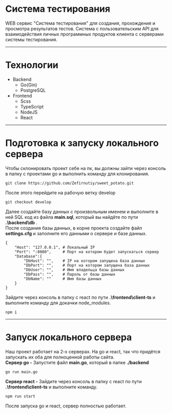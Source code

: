 # Система тестирования 
WEB сервис "Система тестирования" для создания, прохождения и просмотра результатов тестов. Система с пользовательским API
для взаимодействия личных программных продуктов клиента с серверами системы тестирования. 
____
# Технологии
- Backend
  - Go(Gin)
  - PostgreSQL
- Frontend
  - Scss
  - TypeScript
  - NodeJS
  - React
 ____
# Подготовка к запуску локального сервера 
Чтобы склонировать проект себе на пк, вы должны зайти через консоль в папку с проектами go и выполнить команду для клонирования.
``` 
git clone https://github.com/Zefirnutiy/sweet_potato.git 
```

После этого перейдите на рабочую ветку develop
``` 
git checkout develop
```

Далее создайте базу данных с произвольным именем и выполните в ней SQL код из файла **main.sql**, который вы найдёте по пути **.\backend\db** . <br>
После создания базы данных, в корне проекта создайте файл **settings.cfg** и заполните его данными о сервере и базе данных.
```
{
    "Host": "127.0.0.1", # Локальный IP
    "Port": ":8080",     # Порт на котором будет запускаться сервер
    "Database":{
        "DbHost": "",    # IP на котором запущена база данных
        "DbPort": "",    # Порт на котором запущена база данных
        "DbUser": "",    # Имя владельца базы данных
        "DbPass": "",    # Пароль от базы данных
        "DbName": ""     # Имя базы данных
    }
}
```
Зайдите через консоль в папку с react по пути **.\frontend\client-ts** и выполните команду для докачки node_modules.
```
npm i
```
____
# Запуск локального сервера
Наш проект работает на 2-х серверах. На go и react, так что придётся запускать их оба для полноценной работы сайта. <br>
**Сервер go -** Запустите файл **main.go**, который в папке **./backend**
``` 
go run main.go 
```
**Сервер react -** Зайдите через консоль в папку с react по пути **.\frontend\client-ts** и выполните команду.
```
npm run start
```
После запуска go и react, сервер полностью работает.
